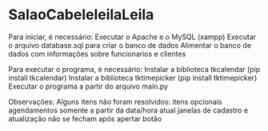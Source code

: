 # SalaoCabeleleilaLeila
Para iniciar, é necessário:
    Executar o Apache e o MySQL (xampp)
    Executar o arquivo database.sql para criar o banco de dados
    Alimentar o banco de dados com informações sobre funcionarios e clientes

Para executar o programa, é necessário:
    Instalar a biblioteca tkcalendar (pip install tkcalendar)
    Instalar a biblioteca tktimepicker (pip install tktimepicker)
    Executar o programa a partir do arquivo main.py

Observações:
    Alguns itens não foram resolvidos:
        itens opcionais
        agendamentos somente a partir da data/hora atual
        janelas de cadastro e atualização não se fecham após apertar botão
